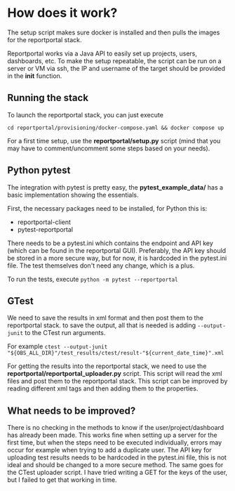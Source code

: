# How does it work?

The setup script makes sure docker is installed and then pulls the images for the reportportal stack.

Reportportal works via a Java API to easily set up projects, users, dashboards, etc.
To make the setup repeatable, the script can be run on a server or VM via ssh, the IP and username of the target should
be provided in the __init__ function.

## Running the stack

To launch the reportportal stack, you can just execute

`cd reportportal/provisioning/docker-compose.yaml && docker compose up`

For a first time setup, use the **reportportal/setup.py** script (mind that you may have to comment/uncomment some steps
based on your needs).

## Python pytest

The integration with pytest is pretty easy, the **pytest_example_data/** has a basic implementation showing the
essentials.

First, the necessary packages need to be installed, for Python this is:

- reportportal-client
- pytest-reportportal

There needs to be a pytest.ini which contains the endpoint and API key (which can be found in the reportportal GUI).
Preferably, the API key should be stored in a more secure way, but for now, it is hardcoded in the pytest.ini file.
The test themselves don't need any change, which is a plus.

To run the tests, execute `python -m pytest --reportportal`

## GTest

We need to save the results in xml format and then post them to the reportportal stack. to save the output, all that is
needed is adding `--output-junit` to the CTest run arguments.

For example `ctest --output-junit "${OBS_ALL_DIR}"/test_results/ctest/result-"${current_date_time}".xml`

For getting the results into the reportportal stack, we need to use the **reportportal/reportportal_uploader.py**
script.
This script will read the xml files and post them to the reportportal stack. This script can be improved by reading
different xml tags and then adding them to the properties.

## What needs to be improved?

There is no checking in the methods to know if the user/project/dashboard has already been made. This works fine when
setting up a server for the first time,
but when the steps need to be executed individually, errors may occur for example when trying to add a duplicate user.
The API key for uploading test results needs to be hardcoded in the pytest.ini file, this is not ideal and should be
changed to a more secure method.
The same goes for the CTest uploader script. I have tried writing a GET for the keys of the user, but I failed to get
that working in time.
